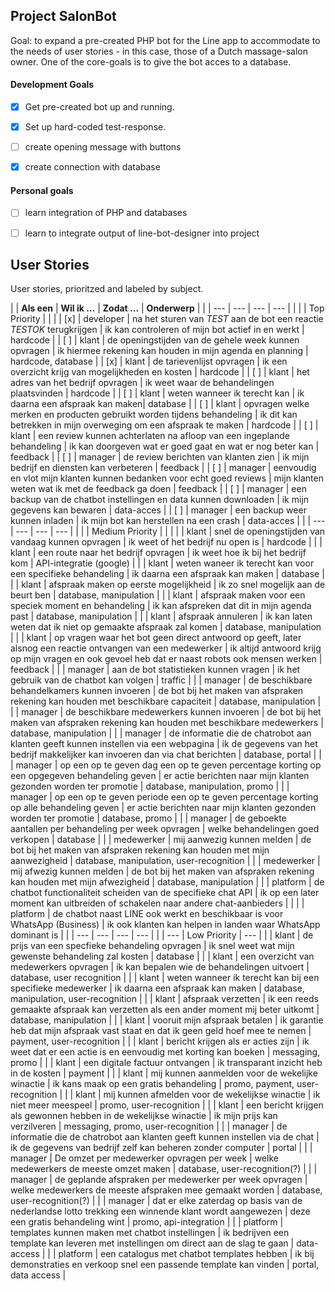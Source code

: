 ## Project SalonBot

Goal: to expand a pre-created PHP bot for the Line app to accommodate to the needs of user stories - in this case, those of a Dutch massage-salon owner. One of the core-goals is to give the bot acces to a database. 


#### Development Goals
* [x] Get pre-created bot up and running. 
* [x] Set up hard-coded test-response.
* [ ] create opening message with buttons
* [x] create connection with database



#### Personal goals
* [ ] learn integration of PHP and databases
* [ ] learn to integrate output of line-bot-designer into project



## User Stories

User stories, prioritzed and labeled by subject.

| | **Als een** | **Wil ik ...** | **Zodat ...** | **Onderwerp** |
| | --- | --- | --- | --- |
| | | Top Priority | | |
| [x] | developer | na het sturen van *TEST* aan de bot een reactie  *TESTOK* terugkrijgen | ik kan controleren of mijn bot actief in en werkt | hardcode |
| [ ] | klant | de openingstijden van de gehele week kunnen opvragen | ik hiermee rekening kan houden in mijn agenda en planning | hardcode, database |
| [x] | klant | de tarievenlijst opvragen | ik een overzicht krijg van mogelijkheden en kosten | hardcode |
| [ ] | klant | het adres van het bedrijf opvragen | ik weet waar de behandelingen plaatsvinden | hardcode |
| [ ] | klant | weten wanneer ik terecht kan | ik daarna een afspraak kan maken| database |
| [ ] | klant | opvragen welke merken en producten gebruikt worden tijdens behandeling | ik dit kan betrekken in mijn overweging om een afspraak te maken | hardcode |
| [ ] | klant | een review kunnen achterlaten na afloop van een ingeplande behandeling | ik kan doorgeven wat er goed gaat en wat er nog beter kan | feedback |
| [ ] | manager | de review berichten van klanten zien | ik mijn bedrijf en diensten kan verbeteren | feedback |
| [ ] | manager | eenvoudig en vlot mijn klanten kunnen bedanken voor echt goed reviews | mijn klanten weten wat ik met de feedback ga doen | feedback |
| [ ] | manager | een backup van de chatbot instellingen en data kunnen downloaden | ik mijn gegevens kan bewaren | data-acces |
| [ ] | manager | een backup weer kunnen inladen | ik mijn bot kan herstellen na een crash | data-acces |
| | --- | --- | --- | --- |
| | | Medium Priority | | |
| | klant | snel de openingstijden van vandaag kunnen opvragen | ik weet of het bedrijf nu open is | hardcode |
| | klant | een route naar het bedrijf opvragen | ik weet hoe ik bij het bedrijf kom | API-integratie (google) |
| | klant | weten waneer ik terecht kan voor een specifieke behandeling | ik daarna een afspraak kan maken | database |
| | klant | afspraak maken op eerste mogelijkheid | ik zo snel mogelijk aan de beurt ben | database, manipulation |
| | klant | afspraak maken voor een speciek moment en behandeling | ik kan afspreken dat dit in mijn agenda past | database, manipulation |
| | klant | afspraak annuleren | ik kan laten weten dat ik niet op gemaakte afspraak zal komen | database, manipulation |
| | klant | op vragen waar het bot geen direct antwoord op geeft, later alsnog een reactie ontvangen van een medewerker | ik altijd antwoord krijg op mijn vragen en ook gevoel heb dat er naast robots ook mensen werken | feedback |
| | manager | aan de bot statistieken kunnen vragen | ik het gebruik van de chatbot kan volgen | traffic |
| | manager | de beschikbare behandelkamers kunnen invoeren | de bot bij het maken van afspraken rekening kan houden met beschikbare capaciteit | database, manipulation |
| | manager | de beschikbare medewerkers kunnen invoeren | de bot bij het maken van afspraken rekening kan houden met beschikbare medewerkers | database, manipulation |
| | manager | de informatie die de chatrobot aan klanten geeft kunnen instellen via een webpagina | ik de gegevens van het bedrijf makkelijker kan invoeren dan via chat berichten | database, portal |
| | manager | op een op te geven dag een op te geven percentage korting op een opgegeven behandeling geven | er actie berichten naar mijn klanten gezonden worden ter promotie | database, manipulation, promo |
| | manager | op een op te geven periode een op te geven percentage korting op alle behandeling geven | er actie berichten naar mijn klanten gezonden worden ter promotie | database, promo |
| | manager | de geboekte aantallen per behandeling per week opvragen | welke behandelingen goed verkopen | database |
| | medewerker | mij aanwezig kunnen melden | de bot bij het maken van afspraken rekening kan houden met mijn aanwezigheid | database, manipulation, user-recognition |
| | medewerker | mij afwezig kunnen melden | de bot bij het maken van afspraken rekening kan houden met mijn afwezigheid | database, manipulation |
| | platform | de chatbot functionaliteit scheiden van de specifieke chat API | ik op een later moment kan uitbreiden of schakelen naar andere chat-aanbieders | |
| | platform | de chatbot naast LINE ook werkt en beschikbaar is voor WhatsApp (Business) | ik ook klanten kan helpen in landen waar WhatsApp dominant is |
| | --- | --- | --- | --- |
| | --- | Low Priority | --- |
| | klant | de prijs van een specfieke behandeling opvragen | ik snel weet wat mijn gewenste behandeling zal kosten | database |
| | klant | een overzicht van medewerkers opvragen | ik kan bepalen wie de behandelingen uitvoert | database, user recognition |
| | klant | weten wanneer ik terecht kan bij een specifieke medewerker | ik daarna een afspraak kan maken | database, manipulation, user-recognition |
| | klant | afspraak verzetten | ik een reeds gemaakte afspraak kan verzetten als een ander moment mij beter uitkomt | database, manipulation |
| | klant | vooruit mijn afspraak betalen | ik garantie heb dat mijn afspraak vast staat en dat ik geen geld hoef mee te nemen | payment, user-recognition |
| | klant | bericht krijgen als er acties zijn | ik weet dat er een actie is en eenvoudig met korting kan boeken | messaging, promo |
| | klant | een digitale factuur ontvangen | ik transparant inzicht heb in de kosten | payment |
| | klant | mij kunnen aanmelden voor de wekelijke winactie | ik kans maak op een gratis behandeling | promo, payment, user-recognition |
| | klant | mij kunnen afmelden voor de wekelijkse winactie | ik niet meer meespeel | promo, user-recognition |
| | klant | een bericht krijgen als gewonnen hebben in de wekelijkse winactie | ik mijn prijs kan verzilveren | messaging, promo, user-recognition |
| | manager | de informatie die de chatrobot aan klanten geeft kunnen instellen via de chat | ik de gegevens van bedrijf zelf kan beheren zonder computer | portal |
| | manager | De omzet per medewerker opvragen per week | welke medewerkers de meeste omzet maken | database, user-recognition(?) |
| | manager | de geplande afspraken per medewerker per week opvragen | welke medewerkers de meeste afspraken mee gemaakt worden | database, user-recognition(?) |
| | manager | dat er elke zaterdag op basis van de nederlandse lotto trekking een winnende klant wordt aangewezen | deze een gratis behandeling wint | promo, api-integration |
| | platform | templates kunnen maken met chatbot instellingen | ik bedrijven een template kan leveren met instellingen om direct aan de slag te gaan | data-access |
| | platform | een catalogus met chatbot templates hebben | ik bij demonstraties en verkoop snel een passende template kan vinden | portal, data access |
